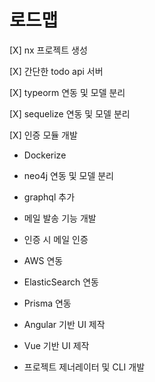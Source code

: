 # 로드맵

[X] nx 프로젝트 생성

[X] 간단한 todo api 서버

[X] typeorm 연동 및 모델 분리

[X] sequelize 연동 및 모델 분리 

[X] 인증 모듈 개발

- Dockerize

- neo4j 연동 및 모델 분리

- graphql 추가 

- 메일 발송 기능 개발

- 인증 시 메일 인증

- AWS 연동 

- ElasticSearch 연동

- Prisma 연동

- Angular 기반 UI 제작

- Vue 기반 UI 제작 


- 프로젝트 제너레이터 및 CLI 개발 

